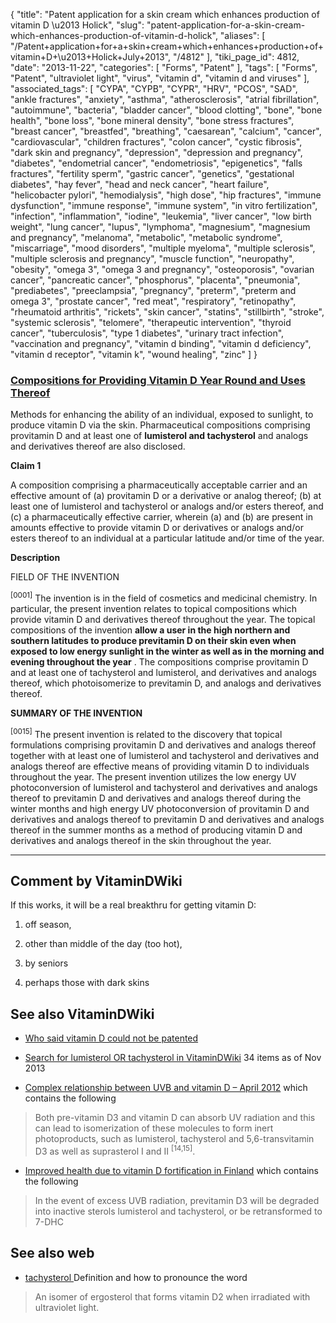 {
    "title": "Patent application for a skin cream which enhances production of vitamin D \u2013 Holick",
    "slug": "patent-application-for-a-skin-cream-which-enhances-production-of-vitamin-d-holick",
    "aliases": [
        "/Patent+application+for+a+skin+cream+which+enhances+production+of+vitamin+D+\u2013+Holick+July+2013",
        "/4812"
    ],
    "tiki_page_id": 4812,
    "date": "2013-11-22",
    "categories": [
        "Forms",
        "Patent"
    ],
    "tags": [
        "Forms",
        "Patent",
        "ultraviolet light",
        "virus",
        "vitamin d",
        "vitamin d and viruses"
    ],
    "associated_tags": [
        "CYPA",
        "CYPB",
        "CYPR",
        "HRV",
        "PCOS",
        "SAD",
        "ankle fractures",
        "anxiety",
        "asthma",
        "atherosclerosis",
        "atrial fibrillation",
        "autoimmune",
        "bacteria",
        "bladder cancer",
        "blood clotting",
        "bone",
        "bone health",
        "bone loss",
        "bone mineral density",
        "bone stress fractures",
        "breast cancer",
        "breastfed",
        "breathing",
        "caesarean",
        "calcium",
        "cancer",
        "cardiovascular",
        "children fractures",
        "colon cancer",
        "cystic fibrosis",
        "dark skin and pregnancy",
        "depression",
        "depression and pregnancy",
        "diabetes",
        "endometrial cancer",
        "endometriosis",
        "epigenetics",
        "falls fractures",
        "fertility sperm",
        "gastric cancer",
        "genetics",
        "gestational diabetes",
        "hay fever",
        "head and neck cancer",
        "heart failure",
        "helicobacter pylori",
        "hemodialysis",
        "high dose",
        "hip fractures",
        "immune dysfunction",
        "immune response",
        "immune system",
        "in vitro fertilization",
        "infection",
        "inflammation",
        "iodine",
        "leukemia",
        "liver cancer",
        "low birth weight",
        "lung cancer",
        "lupus",
        "lymphoma",
        "magnesium",
        "magnesium and pregnancy",
        "melanoma",
        "metabolic",
        "metabolic syndrome",
        "miscarriage",
        "mood disorders",
        "multiple myeloma",
        "multiple sclerosis",
        "multiple sclerosis and pregnancy",
        "muscle function",
        "neuropathy",
        "obesity",
        "omega 3",
        "omega 3 and pregnancy",
        "osteoporosis",
        "ovarian cancer",
        "pancreatic cancer",
        "phosphorus",
        "placenta",
        "pneumonia",
        "prediabetes",
        "preeclampsia",
        "pregnancy",
        "preterm",
        "preterm and omega 3",
        "prostate cancer",
        "red meat",
        "respiratory",
        "retinopathy",
        "rheumatoid arthritis",
        "rickets",
        "skin cancer",
        "statins",
        "stillbirth",
        "stroke",
        "systemic sclerosis",
        "telomere",
        "therapeutic intervention",
        "thyroid cancer",
        "tuberculosis",
        "type 1 diabetes",
        "urinary tract infection",
        "vaccination and pregnancy",
        "vitamin d binding",
        "vitamin d deficiency",
        "vitamin d receptor",
        "vitamin k",
        "wound healing",
        "zinc"
    ]
}


### [Compositions for Providing Vitamin D Year Round and Uses Thereof](http://appft.uspto.gov/netacgi/nph-Parser?Sect1=PTO2&Sect2=HITOFF&u=%2Fnetahtml%2FPTO%2Fsearch-adv.html&r=12&p=1&f=G&l=50&d=PG01&S1=%28%22vitamin+d%22.TTL.%29&OS=ttl/%22vitamin+d%22&RS=TTL/%22vitamin+d%22)

Methods for enhancing the ability of an individual, exposed to sunlight, to produce vitamin D via the skin. Pharmaceutical compositions comprising provitamin D and at least one of  **lumisterol and tachysterol** and analogs and derivatives thereof are also disclosed.

 **Claim 1** 

A composition comprising a pharmaceutically acceptable carrier and an effective amount of (a) provitamin D or a derivative or analog thereof; (b) at least one of lumisterol and tachysterol or analogs and/or esters thereof, and (c) a pharmaceutically effective carrier, wherein (a) and (b) are present in amounts effective to provide vitamin D or derivatives or analogs and/or esters thereof to an individual at a particular latitude and/or time of the year.

 **Description** 

FIELD OF THE INVENTION

<sup>[0001]</sup> The invention is in the field of cosmetics and medicinal chemistry. In particular, the present invention relates to topical compositions which provide vitamin D and derivatives thereof throughout the year. The topical compositions of the invention  **allow a user in the high northern and southern latitudes to produce previtamin D on their skin even when exposed to low energy sunlight in the winter as well as in the morning and evening throughout the year** . The compositions comprise provitamin D and at least one of tachysterol and lumisterol, and derivatives and analogs thereof, which photoisomerize to previtamin D, and analogs and derivatives thereof.

 **SUMMARY OF THE INVENTION** 

<sup>[0015]</sup> The present invention is related to the discovery that topical formulations comprising provitamin D and derivatives and analogs thereof together with at least one of lumisterol and tachysterol and derivatives and analogs thereof are effective means of providing vitamin D to individuals throughout the year. The present invention utilizes the low energy UV photoconversion of lumisterol and tachysterol and derivatives and analogs thereof to previtamin D and derivatives and analogs thereof during the winter months and high energy UV photoconversion of provitamin D and derivatives and analogs thereof to previtamin D and derivatives and analogs thereof in the summer months as a method of producing vitamin D and derivatives and analogs thereof in the skin throughout the year.

---

## Comment by VitaminDWiki

If this works, it will be a real breakthru for getting vitamin D: 

1. off season, 

1. other than middle of the day (too hot), 

1. by seniors

1. perhaps those with dark skins

## See also VitaminDWiki

* [Who said vitamin D could not be patented](/tags/who-said-vitamin-d-could-not-be-patented.html)

* [Search for lumisterol OR tachysterol  in VitaminDWiki](https://www.VitaminDWiki.com/Search+Results?hl=en&oe=UTF-8&ie=UTF-8&btnG=Google+Search&googles.x=0&googles.y=0&q=+lumisterol+OR+tachysterol+&domains=VitaminDWiki.com&sitesearch=VitaminDWiki.com) 34 items as of Nov 2013

* [Complex relationship between UVB and vitamin D – April 2012](/tags/complex-relationship-between-uvb-and-vitamin-d-april-2012.html) which contains the following

> Both pre-vitamin D3 and vitamin D can absorb UV radiation and this can lead to isomerization of these molecules to form inert photoproducts, such as lumisterol, tachysterol and 5,6-transvitamin D3 as well as suprasterol I and II <sup>[14,15]</sup>. 

* [Improved health due to vitamin D fortification in Finland](/tags/improved-health-due-to-vitamin-d-fortification-in-finland.html) which contains the following

> In the event of excess UVB radiation, previtamin D3 will be degraded into inactive sterols lumisterol and tachysterol, or be retransformed to 7-DHC

## See also web

* [tachysterol ](http://www.thefreedictionary.com/tachysterol) Definition and how to pronounce the word

> An isomer of ergosterol that forms vitamin D2 when irradiated with ultraviolet light.